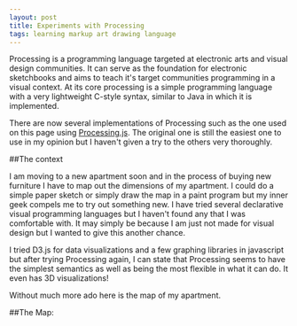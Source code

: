 ```yaml
---
layout: post
title: Experiments with Processing
tags: learning markup art drawing language
---
```


Processing is a programming language targeted at electronic arts and visual design communities.
It can serve as the foundation for electronic sketchbooks and aims to teach it's target communities
programming in a visual context. At its core processing is a simple programming language with a very
lightweight C-style syntax, similar to Java in which it is implemented.

There are now several implementations of Processing such as the one used on this page using
[Processing.js](http://processingjs.org/). The original one is still the easiest one to use
in my opinion but I haven't given a try to the others very thoroughly.

##The context

I am moving to a new apartment soon and in the process of buying new furniture I have to map out the dimensions
of my apartment. I could do a simple paper sketch or simply draw the map in a paint program but my inner geek
compels me to try out something new. I have tried several declarative visual programming languages but I haven't
found any that I was comfortable with. It may simply be because I am just not made for visual design but I wanted to
give this another chance.

I tried D3.js for data visualizations and a few graphing libraries in javascript but after trying Processing again,
I can state that Processing seems to have the simplest semantics as well as being the most flexible in what it can do.
It even has 3D visualizations!

Without much more ado here is the map of my apartment.

##The Map:
<script src="/js/processing.js"></script>
<script type="text/processing" data-processing-target="mycanvas">
PFont f;

void setup() {
  size(1000, 800);
  f = createFont("Arial",16,true);
}

void draw() {
  textFont(f,12);
  // start with the door
  line(10, 300, 400, 300);
  line(10, 300, 10, 310);
  rect(10, 310, 3, 30);
  line(10, 340, 10, 350);
  text("Front Door",11,325);
  line(10,350,300,350);
  text("258x115",125,320);

  // kitchen
  line(260,300, 260,80);
  line(260,80, 400,80);
  line(400,80, 400,300);
  rect(315, 300, 30,3);
  text("Kitchen", 300, 200);
  text("170", 410,190);

  // kitchen column
  line(400,275, 380,275);
  line(380,300, 380,275);

  // bathroom
  line(220,350, 220,500);
  line(220,500, 300, 500);
  line(300,500, 300,350);
  rect(245,350, 30,3);

  // bedroom
  line(300,350, 300,640);
  line(300,640, 500,640);
  line(500,640, 500,350);
  text("Bedroom", 370, 470);
  text("208",380,625);
  text("287", 475,500);

  // living room
  line(400,80, 835,80);
  line(835,80, 835,350);
  line(835,350, 500,350);
  text("Living room", 550, 200);
  text("435", 570, 95);
  text("305", 805, 170);
  text("142", 800, 345);
  text("235",600,345);

  // tv stand
  rect(720,350, 60,6);
  text("TV Stand", 750, 370);

  // balcony door
  rect(835,100, 3,30);

  // window
  rect(835,180, 4,150);
}
</script>
<canvas id="mycanvas"></canvas>